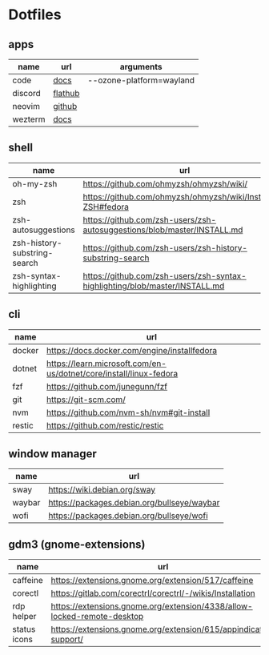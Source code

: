 # Dotfiles

## apps

| name    | url                                                               | arguments                |
| ------- | ----------------------------------------------------------------- | ------------------------ |
| code    | [docs](https://code.visualstudio.com/download)                    | --ozone-platform=wayland |
| discord | [flathub](https://flathub.org/apps/com.discordapp.Discord)        |                          |
| neovim  | [github](https://github.com/neovim/neovim/blob/master/INSTALL.md) |                          |
| wezterm | [docs](https://wezfurlong.org/wezterm/installation.html)          |                          |

## shell

| name                         | url                                                                         |
| ---------------------------- | --------------------------------------------------------------------------- |
| oh-my-zsh                    | https://github.com/ohmyzsh/ohmyzsh/wiki/                                    |
| zsh                          | https://github.com/ohmyzsh/ohmyzsh/wiki/Installing-ZSH#fedora               |
| zsh-autosuggestions          | https://github.com/zsh-users/zsh-autosuggestions/blob/master/INSTALL.md     |
| zsh-history-substring-search | https://github.com/zsh-users/zsh-history-substring-search                   |
| zsh-syntax-highlighting      | https://github.com/zsh-users/zsh-syntax-highlighting/blob/master/INSTALL.md |

## cli

| name   | url                                                                |
| ------ | ------------------------------------------------------------------ |
| docker | https://docs.docker.com/engine/installfedora                       |
| dotnet | https://learn.microsoft.com/en-us/dotnet/core/install/linux-fedora |
| fzf    | https://github.com/junegunn/fzf                                    |
| git    | https://git-scm.com/                                               |
| nvm    | https://github.com/nvm-sh/nvm#git-install                          |
| restic | https://github.com/restic/restic                                   |

## window manager

| name   | url                                         |
| ------ | ------------------------------------------- |
| sway   | https://wiki.debian.org/sway                |
| waybar | https://packages.debian.org/bullseye/waybar |
| wofi   | https://packages.debian.org/bullseye/wofi   |

## gdm3 (gnome-extensions)

| name         | url                                                                     |
| ------------ | ----------------------------------------------------------------------- |
| caffeine     | https://extensions.gnome.org/extension/517/caffeine                     |
| corectl      | https://gitlab.com/corectrl/corectrl/-/wikis/Installation               |
| rdp helper   | https://extensions.gnome.org/extension/4338/allow-locked-remote-desktop |
| status icons | https://extensions.gnome.org/extension/615/appindicator-support/        |
